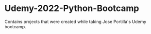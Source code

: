 # Udemy-2022-Python-Bootcamp
Contains projects that were created while taking Jose Portilla's Udemy bootcamp.
